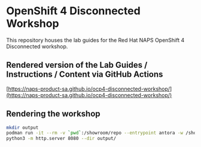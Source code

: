# OpenShift 4 Disconnected Workshop
This repository houses the lab guides for the Red Hat NAPS OpenShift 4 Disconnected workshop.

## Rendered version of the Lab Guides / Instructions / Content via GitHub Actions
[https://naps-product-sa.github.io/ocp4-disconnected-workshop/](https://naps-product-sa.github.io/ocp4-disconnected-workshop/)

## Rendering the workshop

```bash
mkdir output
podman run -it --rm -v `pwd`:/showroom/repo --entrypoint antora -w /showroom/repo ghcr.io/rhpds/showroom-content:latest --to-dir=output default-site.yml
python3 -m http.server 8080 --dir output/
```
